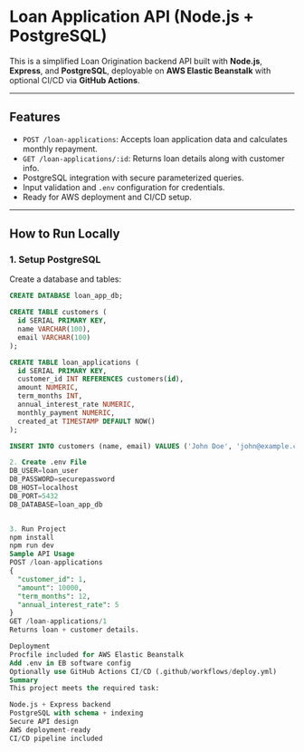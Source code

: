 # Loan Application API (Node.js + PostgreSQL)

This is a simplified Loan Origination backend API built with **Node.js**, **Express**, and **PostgreSQL**, deployable on **AWS Elastic Beanstalk** with optional CI/CD via **GitHub Actions**.

---

## Features

- `POST /loan-applications`: Accepts loan application data and calculates monthly repayment.
- `GET /loan-applications/:id`: Returns loan details along with customer info.
- PostgreSQL integration with secure parameterized queries.
- Input validation and `.env` configuration for credentials.
- Ready for AWS deployment and CI/CD setup.

---

## How to Run Locally

### 1. Setup PostgreSQL

Create a database and tables:

```sql
CREATE DATABASE loan_app_db;

CREATE TABLE customers (
  id SERIAL PRIMARY KEY,
  name VARCHAR(100),
  email VARCHAR(100)
);

CREATE TABLE loan_applications (
  id SERIAL PRIMARY KEY,
  customer_id INT REFERENCES customers(id),
  amount NUMERIC,
  term_months INT,
  annual_interest_rate NUMERIC,
  monthly_payment NUMERIC,
  created_at TIMESTAMP DEFAULT NOW()
);

INSERT INTO customers (name, email) VALUES ('John Doe', 'john@example.com');

2. Create .env File
DB_USER=loan_user
DB_PASSWORD=securepassword
DB_HOST=localhost
DB_PORT=5432
DB_DATABASE=loan_app_db


3. Run Project
npm install
npm run dev
Sample API Usage
POST /loan-applications
{
  "customer_id": 1,
  "amount": 10000,
  "term_months": 12,
  "annual_interest_rate": 5
}
GET /loan-applications/1
Returns loan + customer details.

Deployment
Procfile included for AWS Elastic Beanstalk
Add .env in EB software config
Optionally use GitHub Actions CI/CD (.github/workflows/deploy.yml)
Summary
This project meets the required task:

Node.js + Express backend
PostgreSQL with schema + indexing
Secure API design
AWS deployment-ready
CI/CD pipeline included